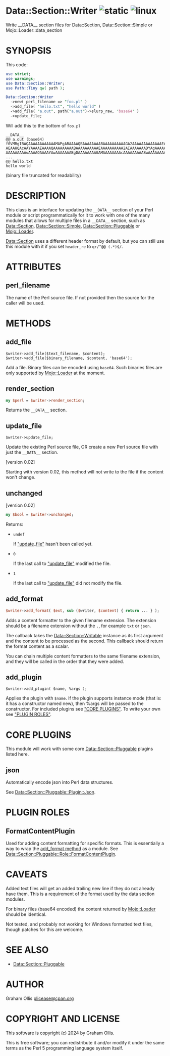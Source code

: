 # Data::Section::Writer ![static](https://github.com/uperl/Data-Section-Writer/workflows/static/badge.svg) ![linux](https://github.com/uperl/Data-Section-Writer/workflows/linux/badge.svg)

Write \_\_DATA\_\_ section files for Data::Section, Data::Section::Simple or Mojo::Loader::data\_section

# SYNOPSIS

This code:

```perl
use strict;
use warnings;
use Data::Section::Writer;
use Path::Tiny qw( path );

Data::Section::Writer
  ->new( perl_filename => "foo.pl" )
  ->add_file( "hello.txt", "hello world" )
  ->add_file( "a.out", path("a.out")->slurp_raw, 'base64' )
  ->update_file;
```

Will add this to the bottom of `foo.pl`

```
__DATA__
@@ a.out (base64)
f0VMRgIBAQAAAAAAAAAAAAMAPgABAAAAQBAAAAAAAABAAAAAAAAAAGA2AAAAAAAAAAAAAEAAOAAN
AEAAHQAcAAYAAAAEAAAAQAAAAAAAAABAAAAAAAAAAEAAAAAAAAAA2AIAAAAAAADYAgAAAAAAAAgA
AAAAAAAAAwAAAAQAAAAYAwAAAAAAABgDAAAAAAAAGAMAAAAAAAAcAAAAAAAAABwAAAAAAAAAAQAA
...
@@ hello.txt
hello world
```

(binary file truncated for readability)

# DESCRIPTION

This class is an interface for updating the `__DATA__` section of your Perl module or script programmatically
for it to work with one of the many modules that allows for multiple files in a `__DATA__` section, such as
[Data::Section](https://metacpan.org/pod/Data::Section), [Data::Section::Simple](https://metacpan.org/pod/Data::Section::Simple), [Data::Section::Pluggable](https://metacpan.org/pod/Data::Section::Pluggable) or [Mojo::Loader](https://metacpan.org/pod/Mojo::Loader).

[Data::Section](https://metacpan.org/pod/Data::Section) uses a different header format by default, but you can still use this module with it
if you set `header_re` to `qr/^@@ (.*)$/`.

# ATTRIBUTES

## perl\_filename

The name of the Perl source file.  If not provided then the source for the caller will be used. 

# METHODS

## add\_file

```
$writer->add_file($text_filename, $content);
$writer->add_file($binary_filename, $content, 'base64');
```

Add a file.  Binary files can be encoded using `base64`.  Such binaries files are
only supported by [Mojo::Loader](https://metacpan.org/pod/Mojo::Loader) at the moment.

## render\_section

```perl
my $perl = $writer->render_section;
```

Returns the `__DATA__` section.

## update\_file

```
$writer->update_file;
```

Update the existing Perl source file, OR create a new Perl source file with just the `__DATA__` section.

\[version 0.02\]

Starting with version 0.02, this method will not write to the file if the content won't change.

## unchanged

\[version 0.02\]

```perl
my $bool = $writer->unchanged;
```

Returns:

- `undef`

    If ["update\_file"](#update_file) hasn't been called yet.

- `0`

    If the last call to ["update\_file"](#update_file) modified the file.

- `1`

    If the last call to ["update\_file"](#update_file) did not modify the file.

## add\_format

```perl
$writer->add_format( $ext, sub ($writer, $content) { return ... } );
```

Adds a content formatter to the given filename extension. The extension should be a filename extension without the `.`, for example `txt` or `json`.

The callback takes the [Data::Section::Writable](https://metacpan.org/pod/Data::Section::Writable) instance as its first argument and the content to be processed as the second.
This callback should return the format content as a scalar.

You can chain multiple content formatters to the same filename extension, and they will be called in the order that they were added.

## add\_plugin

```
$writer->add_plugin( $name, %args );
```

Applies the plugin with `$name`. If the plugin supports instance mode (that is: it has a constructor named new), then %args will be passed to the 
constructor. For included plugins see ["CORE PLUGINS"](#core-plugins). To write your own see ["PLUGIN ROLES"](#plugin-roles).

# CORE PLUGINS

This module will work with some core [Data::Section::Pluggable](https://metacpan.org/pod/Data::Section::Pluggable) plugins listed here.

## json

Automatically encode json into Perl data structures.

See [Data::Section::Pluggable::Plugin::Json](https://metacpan.org/pod/Data::Section::Pluggable::Plugin::Json).

# PLUGIN ROLES

## FormatContentPlugin

Used for adding content formatting for specific formats.  This
is essentially a way to wrap the [add\_format method](#add_format)
as a module.  See [Data::Section::Pluggable::Role::FormatContentPlugin](https://metacpan.org/pod/Data::Section::Pluggable::Role::FormatContentPlugin).

# CAVEATS

Added text files will get an added trailing new line if they do not already have
them.  This is a requirement of the format used by the data section modules.

For binary files (base64 encoded) the content returned by [Mojo::Loader](https://metacpan.org/pod/Mojo::Loader) should
be identical.

Not tested, and probably not working for Windows formatted text files, though
patches for this are welcome.

# SEE ALSO

- [Data::Section::Pluggable](https://metacpan.org/pod/Data::Section::Pluggable)

# AUTHOR

Graham Ollis <plicease@cpan.org>

# COPYRIGHT AND LICENSE

This software is copyright (c) 2024 by Graham Ollis.

This is free software; you can redistribute it and/or modify it under
the same terms as the Perl 5 programming language system itself.
